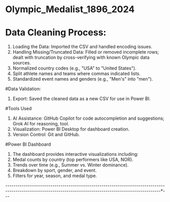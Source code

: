 # Olympic_Medalist_1896_2024


# Data Cleaning Process:
1. Loading the Data: Imported the CSV and handled encoding issues.
2. Handling Missing/Truncated Data: Filled or removed incomplete rows; dealt with truncation by cross-verifying with known Olympic data sources.
3. Normalized country codes (e.g., "USA" to "United States").
4. Split athlete names and teams where commas indicated lists.
5. Standardized event names and genders (e.g., "Men's" into "men").

#Data Validation:
1. Export: Saved the cleaned data as a new CSV for use in Power BI.

#Tools Used
1. AI Assistance: GitHub Copilot for code autocompletion and suggestions; Grok AI for reasoning, tool.
2. Visualization: Power BI Desktop for dashboard creation.
3. Version Control: Git and GitHub.

#Power BI Dashboard
1. The dashboard provides interactive visualizations including:
2. Medal counts by country (top performers like USA, NOR).
3. Trends over time (e.g., Summer vs. Winter dominance).
4. Breakdown by sport, gender, and event.
5. Filters for year, season, and medal type.

----------------------*----------------------*----------------------*----------------------*----------------------*----------------------*----------------------*---

